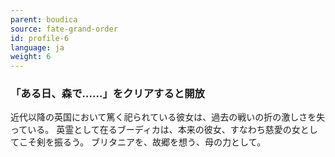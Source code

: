 ```yaml
---
parent: boudica
source: fate-grand-order
id: profile-6
language: ja
weight: 6
---
```


### 「ある日、森で……」をクリアすると開放

近代以降の英国において篤く祀られている彼女は、過去の戦いの折の激しさを失っている。
英霊として在るブーディカは、本来の彼女、すなわち慈愛の女としてこそ剣を振るう。
ブリタニアを、故郷を想う、母の力として。
